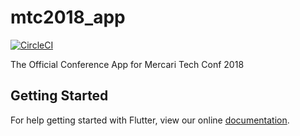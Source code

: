 # mtc2018_app

[![CircleCI](https://circleci.com/gh/mercari/mtc2018-app/tree/master.svg?style=svg)](https://circleci.com/gh/mercari/mtc2018-app/tree/master)

The Official Conference App for Mercari Tech Conf 2018

## Getting Started

For help getting started with Flutter, view our online
[documentation](https://flutter.io/).
